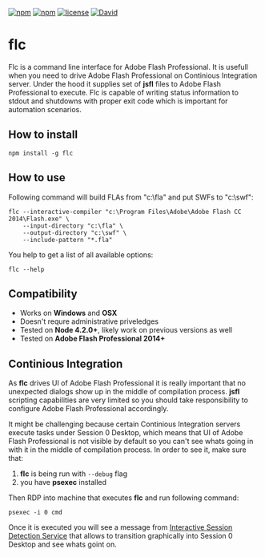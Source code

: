 [![npm](https://img.shields.io/npm/v/flc.svg)](https://www.npmjs.com/package/flc)
[![npm](https://img.shields.io/npm/dt/flc.svg)](https://www.npmjs.com/package/flc)
[![license](https://img.shields.io/github/license/alexeiskachykhin/flc.svg)](https://github.com/alexeiskachykhin/flc/blob/master/LICENSE)
[![David](https://img.shields.io/david/alexeiskachykhin/flc.svg)](https://david-dm.org/alexeiskachykhin/flc)

# flc

Flc is a command line interface for Adobe Flash Professional. It is usefull when you need to drive Adobe Flash Professional on Continious Integration server. Under the hood it supplies set of __jsfl__ files to Adobe Flash Professional to execute. Flc is capable of writing status information to stdout and shutdowns with proper exit code which is important for automation scenarios.

## How to install

```shell
npm install -g flc
```

## How to use

Following command will build FLAs from "c:\fla" and put SWFs to "c:\swf":

```shell
flc --interactive-compiler "c:\Program Files\Adobe\Adobe Flash CC 2014\Flash.exe" \
    --input-directory "c:\fla" \ 
    --output-directory "c:\swf" \
    --include-pattern "*.fla"
```

You help to get a list of all available options:

```shell
flc --help
```

## Compatibility

* Works on __Windows__ and __OSX__
* Doesn't requre administrative priveledges
* Tested on __Node 4.2.0+__, likely work on previous versions as well
* Tested on __Adobe Flash Professional 2014+__

## Continious Integration

As __flc__ drives UI of Adobe Flash Professional it is really important that no unexpected dialogs show up in the middle of compilation process. __jsfl__ scripting capabilities are very limited so you should take responsibility to configure Adobe Flash Professional accordingly.

It might be challenging because certain Continious Integration servers execute tasks under Session 0 Desktop, which means that UI of Adobe Flash Professional is not visible by default so you can't see whats going in with it in the middle of compilation process. In order to see it, make sure that:

1. __flc__ is being run with `--debug` flag
2. you have __psexec__ installed
 
Then RDP into machine that executes __flc__ and run following command:

```shell
psexec -i 0 cmd
```

Once it is executed you will see a message from [Interactive Session Detection Service](https://blogs.msdn.microsoft.com/patricka/2010/04/27/what-is-interactive-services-detection-and-why-is-it-blinking-at-me/) that allows to transition graphically into Session 0 Desktop and see whats goint on.
